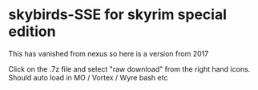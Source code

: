 # skybirds-SSE for skyrim special edition

This has vanished from nexus so here is a version from 2017

Click on the .7z file and select "raw download" from the right hand icons. Should auto load in MO / Vortex / Wyre bash etc
